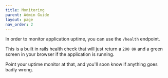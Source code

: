 ```yaml
---
title: Monitoring
parent: Admin Guide
layout: page
nav_order: 2
---
```


In order to monitor application uptime, you can use the `/health` endpoint.

This is a built in rails health check that will just return a `200 OK` and a green screen in your browser if the application is running.

Point your uptime monitor at that, and you'll soon know if anything goes badly wrong.

